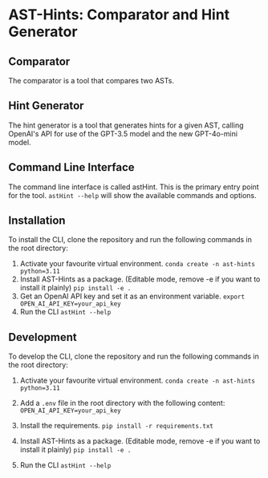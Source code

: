 # AST-Hints: Comparator and Hint Generator

## Comparator

The comparator is a tool that compares two ASTs.

## Hint Generator

The hint generator is a tool that generates hints for a given AST, calling OpenAI's API for use of the GPT-3.5 model and
the new GPT-4o-mini model.

## Command Line Interface

The command line interface is called astHint.
This is the primary entry point for the tool.
``
astHint --help
``
will show the available commands and options.

## Installation

To install the CLI, clone the repository and run the following commands in the root directory:

1. Activate your favourite virtual environment.
   ``
   conda create -n ast-hints python=3.11
   ``
2. Install AST-Hints as a package. (Editable mode, remove -e if you want to install it plainly)
   ``
   pip install -e .
   ``
3. Get an OpenAI API key and set it as an environment variable.
   ``
   export OPEN_AI_API_KEY=your_api_key
   ``
4. Run the CLI
   ``
   astHint --help
   ``

## Development

To develop the CLI, clone the repository and run the following commands in the root directory:

1. Activate your favourite virtual environment.
   ``
   conda create -n ast-hints python=3.11
   ``
2. Add a `.env` file in the root directory with the following content:
   ``
   OPEN_AI_API_KEY=your_api_key
   ``
3. Install the requirements.
   ``
   pip install -r requirements.txt
   ``

4. Install AST-Hints as a package. (Editable mode, remove -e if you want to install it plainly)
   ``
   pip install -e .
   ``
5. Run the CLI
   ``
   astHint --help
   ``
